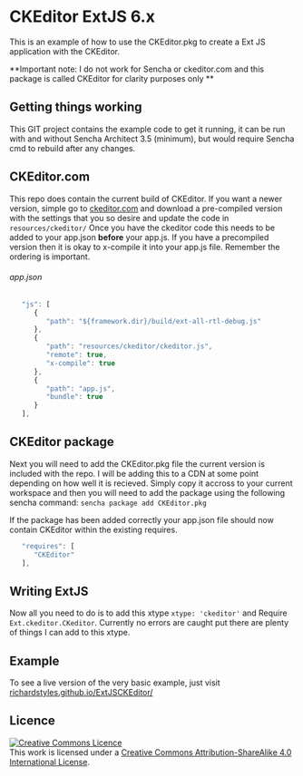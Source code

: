 # CKEditor ExtJS 6.x

This is an example of how to use the CKEditor.pkg to create a Ext JS application with the CKEditor.

**Important note: I do not work for Sencha or ckeditor.com and this package is called CKEditor for clarity purposes only **

## Getting things working
This GIT project contains the example code to get it running, it can be run with and without Sencha Architect 3.5 (minimum), but would require Sencha cmd to rebuild after any changes.

## CKEditor.com
This repo does contain the current build of CKEditor.  If you want a newer version, simple go to [ckeditor.com](http://ckeditor.com/) and download a pre-compiled version with the settings that you so desire and update the code in ```resources/ckeditor/```
Once you have the ckeditor code this needs to be added to your app.json **before** your app.js. If you have a precompiled version then it is okay to x-compile it into your app.js file. Remember the ordering is important.
###### app.json
```javascript
   "js": [
      {
         "path": "${framework.dir}/build/ext-all-rtl-debug.js"
      },
      {
         "path": "resources/ckeditor/ckeditor.js",
         "remote": true,
         "x-compile": true
      },
      {
         "path": "app.js",
         "bundle": true
      }
   ],
``` 
## CKEditor package
Next you will need to add the CKEditor.pkg file the current version is included with the repo. I will be adding this to a CDN at some point depending on how well it is recieved.
Simply copy it accross to your current workspace and then you will need to add the package using the following sencha command: 
```sencha package add CKEditor.pkg```

If the package has been added correctly your app.json file should now contain CKEditor within the existing requires.
```javascript
   "requires": [
      "CKEditor"
   ],
```

## Writing ExtJS
Now all you need to do is to add this xtype ```xtype: 'ckeditor'``` and Require ```Ext.ckeditor.CKeditor```.
Currently no errors are caught put there are plenty of things I can add to this xtype.

## Example
To see a live version of the very basic example, just visit [richardstyles.github.io/ExtJSCKEditor/](http://richardstyles.github.io/ExtJSCKEditor/) 

## Licence

<a rel="license" href="http://creativecommons.org/licenses/by-sa/4.0/"><img alt="Creative Commons Licence" style="border-width:0" src="https://i.creativecommons.org/l/by-sa/4.0/88x31.png" /></a><br />This work is licensed under a <a rel="license" href="http://creativecommons.org/licenses/by-sa/4.0/">Creative Commons Attribution-ShareAlike 4.0 International License</a>.
